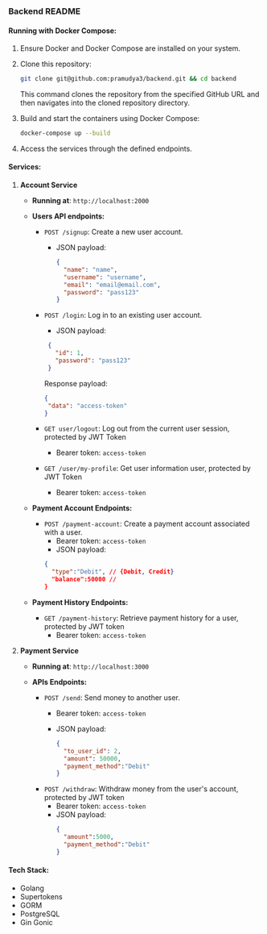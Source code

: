 ### Backend README

#### Running with Docker Compose:

1. Ensure Docker and Docker Compose are installed on your system.

2. Clone this repository:
    ```bash
    git clone git@github.com:pramudya3/backend.git && cd backend
    ```

   This command clones the repository from the specified GitHub URL and then navigates into the cloned repository directory.

4. Build and start the containers using Docker Compose:
   ```bash
   docker-compose up --build
   ```

5. Access the services through the defined endpoints.

#### Services:

1. **Account Service**
   - **Running at**: `http://localhost:2000`

   - **Users API endpoints:**
     - `POST /signup`: Create a new user account.
       - JSON payload:
         ```json
         {
           "name": "name",
           "username": "username",
           "email": "email@email.com",
           "password": "pass123"
         }
         ```
     - `POST /login`: Log in to an existing user account.
        - JSON payload:
        ```json
         {
           "id": 1,
           "password": "pass123"
         }
         ```
         Response payload:
         ```json
         {
          "data": "access-token"
         }
         ```

     - `GET user/logout`: Log out from the current user session, protected by JWT Token
        - Bearer token: `access-token`

     - `GET /user/my-profile`: Get user information user, protected by JWT Token
        - Bearer token: `access-token`

   - **Payment Account Endpoints:**
     - `POST /payment-account`: Create a payment account associated with a user.
        - Bearer token: `access-token`
        - JSON payload:
         ```json
         {
           "type":"Debit", // {Debit, Credit}
           "balance":50000 //  
         }
         ```

   - **Payment History Endpoints:**
     - `GET /payment-history`: Retrieve payment history for a user, protected by JWT token
        - Bearer token: `access-token`


2. **Payment Service**
   - **Running at**: `http://localhost:3000`

   - **APIs Endpoints:**
     - `POST /send`: Send money to another user.
        - Bearer token: `access-token`
       
       - JSON payload:
         ```json
         {
           "to_user_id": 2,
           "amount": 50000,
           "payment_method":"Debit"
         }
         ```
     - `POST /withdraw`: Withdraw money from the user's account, protected by JWT token 
        - Bearer token: `access-token`
       - JSON payload:
         ```json
         {
           "amount":5000,
           "payment_method":"Debit"
         }
         ```

#### Tech Stack:

- Golang
- Supertokens
- GORM
- PostgreSQL
- Gin Gonic
